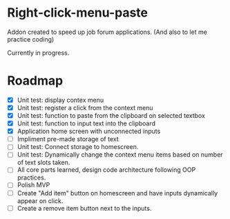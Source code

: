 # Right-click-menu-paste
Addon created to speed up job forum applications. 
(And also to let me practice coding)

Currently in progress.

# Roadmap 

- [x] Unit test: display contex menu
- [X] Unit test: register a click from the context menu
- [X] Unit test: function to paste from the clipboard on selected textbox
- [X] Unit test: function to input text into the clipboard
- [X] Application home screen with unconnected inputs
- [ ] Impliment pre-made storage of text
- [ ] Unit test: Connect storage to homescreen.
- [ ] Unit test: Dynamically change the context menu items based on number of text slots taken. 
- [ ] All core parts learned, design code architecture following OOP practices. 
- [ ] Polish MVP
- [ ] Create "Add item" button on homescreen and have inputs dynamically appear on click.
- [ ] Create a remove item button next to the inputs. 
